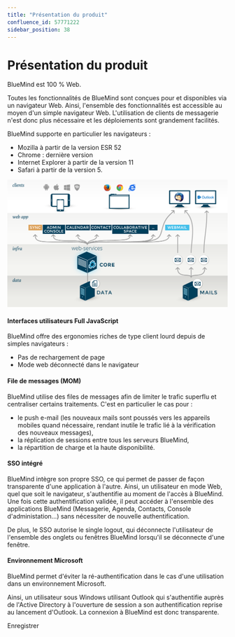 ```yaml
---
title: "Présentation du produit"
confluence_id: 57771222
sidebar_position: 38
---
```

# Présentation du produit


BlueMind est 100 % Web.

Toutes les fonctionnalités de BlueMind sont conçues pour et disponibles via un navigateur Web. Ainsi, l'ensemble des fonctionnalités est accessible au moyen d'un simple navigateur Web. L'utilisation de clients de messagerie n'est donc plus nécessaire et les déploiements sont grandement facilités.

BlueMind supporte en particulier les navigateurs :

- Mozilla à partir de la version ESR 52
- Chrome : dernière version
- Internet Explorer à partir de la version 11
- Safari à partir de la version 5.


![](../../attachments/57771222/57771223.png)

#### Interfaces utilisateurs Full JavaScript

BlueMind offre des ergonomies riches de type client lourd depuis de simples navigateurs :

- Pas de rechargement de page
- Mode web déconnecté dans le navigateur


#### File de messages (MOM)

BlueMind utilise des files de messages afin de limiter le trafic superflu et centraliser certains traitements. C'est en particulier le cas pour :

- le push e-mail (les nouveaux mails sont poussés vers les appareils mobiles quand nécessaire, rendant inutile le trafic lié à la vérification des nouveaux messages),
- la réplication de sessions entre tous les serveurs BlueMind,
- la répartition de charge et la haute disponibilité.


#### SSO intégré

BlueMind intègre son propre SSO, ce qui permet de passer de façon transparente d'une application à l'autre. Ainsi, un utilisateur en mode Web, quel que soit le navigateur, s'authentifie au moment de l'accès à BlueMind. Une fois cette authentification validée, il peut accéder à l'ensemble des applications BlueMind (Messagerie, Agenda, Contacts, Console d'administation...) sans nécessiter de nouvelle authentification.

De plus, le SSO autorise le single logout, qui déconnecte l'utilisateur de l'ensemble des onglets ou fenêtres BlueMind lorsqu'il se déconnecte d'une fenêtre.

#### Environnement Microsoft

BlueMind permet d'éviter la ré-authentification dans le cas d'une utilisation dans un environnement Microsoft.

Ainsi, un utilisateur sous Windows utilisant Outlook qui s'authentifie auprès de l'Active Directory à l'ouverture de session a son authentification reprise au lancement d'Outlook. La connexion à BlueMind est donc transparente.

Enregistrer

